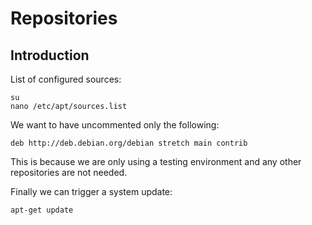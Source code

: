 # Repositories

## Introduction

List of configured sources:

```
su
nano /etc/apt/sources.list
```

We want to have uncommented only the following:

```
deb http://deb.debian.org/debian stretch main contrib
```

This is because we are only using a testing environment and any other repositories are not needed.

Finally we can trigger a system update:

```
apt-get update
```
